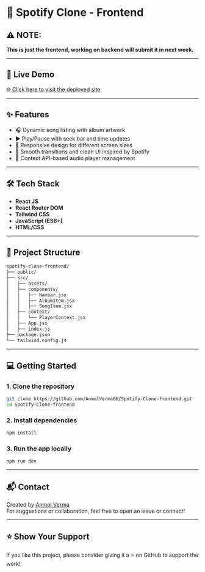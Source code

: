 # 🎵 Spotify Clone - Frontend

## ⚠️ **NOTE:**  
**This is just the frontend, working on backend will submit it in next week.**

---

## 🚀 Live Demo

🌐 [Click here to visit the deployed site](https://anmolverma06.github.io/Spotify-Clone-frontend/)

---

## ✨ Features

- 🎧 Dynamic song listing with album artwork
- ▶️ Play/Pause with seek bar and time updates
- 📱 Responsive design for different screen sizes
- 🎨 Smooth transitions and clean UI inspired by Spotify
- 🔁 Context API-based audio player management

---

## 🛠️ Tech Stack

- **React JS**
- **React Router DOM**
- **Tailwind CSS**
- **JavaScript (ES6+)**
- **HTML/CSS**

---

## 📁 Project Structure

```bash
spotify-clone-frontend/
├── public/
├── src/
│   ├── assets/
│   ├── components/
│   │   ├── Navbar.jsx
│   │   ├── AlbumItem.jsx
│   │   ├── SongItem.jsx
│   ├── context/
│   │   └── PlayerContext.jsx
│   ├── App.jsx
│   ├── index.js
├── package.json
└── tailwind.config.js
```

---

## 💻 Getting Started

### 1. Clone the repository

```bash
git clone https://github.com/AnmolVerma06/Spotify-Clone-frontend.git
cd Spotify-Clone-frontend
```

### 2. Install dependencies

```bash
npm install
```

### 3. Run the app locally

```bash
npm run dev
```

---

## 📬 Contact

Created by [Anmol Verma](https://github.com/AnmolVerma06)  
For suggestions or collaboration, feel free to open an issue or connect!

---

## ⭐️ Show Your Support

If you like this project, please consider giving it a ⭐️ on GitHub to support the work!
